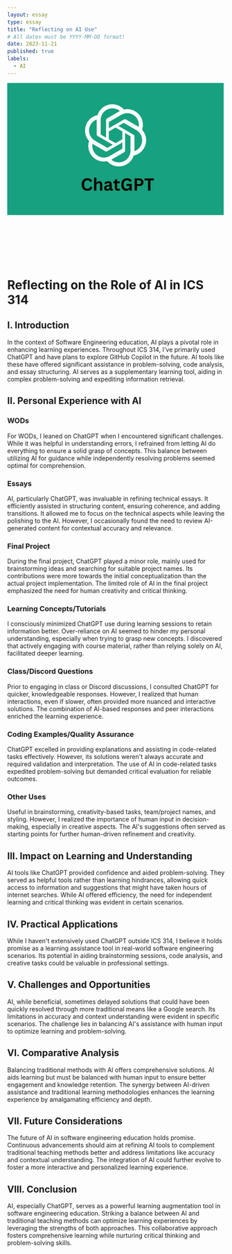 ```yaml
---
layout: essay
type: essay
title: "Reflecting on AI Use"
# All dates must be YYYY-MM-DD format!
date: 2023-11-21
published: true
labels:
  - AI
---
```


<img width="500px" class="rounded float-start pe-4" src="../img/ChatGPT-Logo-960x360.jpg">
<br><br><br><br><br><br><br>

# Reflecting on the Role of AI in ICS 314

## I. Introduction

In the context of Software Engineering education, AI plays a pivotal role in enhancing learning experiences. Throughout ICS 314, I've primarily used ChatGPT and have plans to explore GitHub Copilot in the future. AI tools like these have offered significant assistance in problem-solving, code analysis, and essay structuring. AI serves as a supplementary learning tool, aiding in complex problem-solving and expediting information retrieval.

## II. Personal Experience with AI

### WODs
For WODs, I leaned on ChatGPT when I encountered significant challenges. While it was helpful in understanding errors, I refrained from letting AI do everything to ensure a solid grasp of concepts. This balance between utilizing AI for guidance while independently resolving problems seemed optimal for comprehension.

### Essays
AI, particularly ChatGPT, was invaluable in refining technical essays. It efficiently assisted in structuring content, ensuring coherence, and adding transitions. It allowed me to focus on the technical aspects while leaving the polishing to the AI. However, I occasionally found the need to review AI-generated content for contextual accuracy and relevance.

### Final Project
During the final project, ChatGPT played a minor role, mainly used for brainstorming ideas and searching for suitable project names. Its contributions were more towards the initial conceptualization than the actual project implementation. The limited role of AI in the final project emphasized the need for human creativity and critical thinking.

### Learning Concepts/Tutorials
I consciously minimized ChatGPT use during learning sessions to retain information better. Over-reliance on AI seemed to hinder my personal understanding, especially when trying to grasp new concepts. I discovered that actively engaging with course material, rather than relying solely on AI, facilitated deeper learning.

### Class/Discord Questions
Prior to engaging in class or Discord discussions, I consulted ChatGPT for quicker, knowledgeable responses. However, I realized that human interactions, even if slower, often provided more nuanced and interactive solutions. The combination of AI-based responses and peer interactions enriched the learning experience.

### Coding Examples/Quality Assurance
ChatGPT excelled in providing explanations and assisting in code-related tasks effectively. However, its solutions weren't always accurate and required validation and interpretation. The use of AI in code-related tasks expedited problem-solving but demanded critical evaluation for reliable outcomes.

### Other Uses
Useful in brainstorming, creativity-based tasks, team/project names, and styling. However, I realized the importance of human input in decision-making, especially in creative aspects. The AI's suggestions often served as starting points for further human-driven refinement and creativity.

## III. Impact on Learning and Understanding

AI tools like ChatGPT provided confidence and aided problem-solving. They served as helpful tools rather than learning hindrances, allowing quick access to information and suggestions that might have taken hours of internet searches. While AI offered efficiency, the need for independent learning and critical thinking was evident in certain scenarios.

## IV. Practical Applications

While I haven't extensively used ChatGPT outside ICS 314, I believe it holds promise as a learning assistance tool in real-world software engineering scenarios. Its potential in aiding brainstorming sessions, code analysis, and creative tasks could be valuable in professional settings.

## V. Challenges and Opportunities

AI, while beneficial, sometimes delayed solutions that could have been quickly resolved through more traditional means like a Google search. Its limitations in accuracy and context understanding were evident in specific scenarios. The challenge lies in balancing AI's assistance with human input to optimize learning and problem-solving.

## VI. Comparative Analysis

Balancing traditional methods with AI offers comprehensive solutions. AI aids learning but must be balanced with human input to ensure better engagement and knowledge retention. The synergy between AI-driven assistance and traditional learning methodologies enhances the learning experience by amalgamating efficiency and depth.

## VII. Future Considerations

The future of AI in software engineering education holds promise. Continuous advancements should aim at refining AI tools to complement traditional teaching methods better and address limitations like accuracy and contextual understanding. The integration of AI could further evolve to foster a more interactive and personalized learning experience.

## VIII. Conclusion

AI, especially ChatGPT, serves as a powerful learning augmentation tool in software engineering education. Striking a balance between AI and traditional teaching methods can optimize learning experiences by leveraging the strengths of both approaches. This collaborative approach fosters comprehensive learning while nurturing critical thinking and problem-solving skills.
